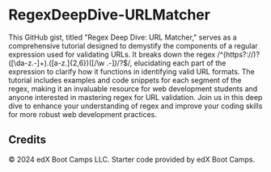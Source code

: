 # RegexDeepDive-URLMatcher
 This GitHub gist, titled "Regex Deep Dive: URL Matcher," serves as a comprehensive tutorial designed to demystify the components of a regular expression used for validating URLs. It breaks down the regex /^(https?:\/\/)?([\da-z\.-]+)\.([a-z\.]{2,6})([\/\w \.-]*)*\/?$/, elucidating each part of the expression to clarify how it functions in identifying valid URL formats. The tutorial includes examples and code snippets for each segment of the regex, making it an invaluable resource for web development students and anyone interested in mastering regex for URL validation. Join us in this deep dive to enhance your understanding of regex and improve your coding skills for more robust web development practices.


## Credits
© 2024 edX Boot Camps LLC. Starter code provided by edX Boot Camps.